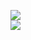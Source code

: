 [![](https://img.shields.io/badge/Made%20With-Github%20Spray-lightgrey.svg?style=for-the-badge&logo=github)](https://github.com/Annihil/github-spray#12979)  
[![](https://i.imgur.com/2DrTn0Z.gif)](https://github.com/Annihil/github-spray)